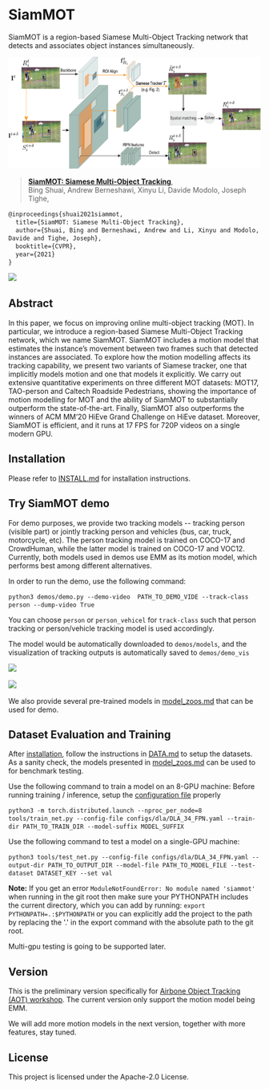 # SiamMOT

SiamMOT is a region-based Siamese Multi-Object Tracking network that detects and associates object instances simultaneously.


![](readme/SiamMOT.png)

> [**SiamMOT: Siamese Multi-Object Tracking**](https://www.amazon.science/publications/siammot-siamese-multi-object-tracking),            
> Bing Shuai, Andrew Berneshawi, Xinyu Li, Davide Modolo, Joseph Tighe,        


    @inproceedings{shuai2021siammot,
      title={SiamMOT: Siamese Multi-Object Tracking},
      author={Shuai, Bing and Berneshawi, Andrew and Li, Xinyu and Modolo, Davide and Tighe, Joseph},
      booktitle={CVPR},
      year={2021}
    }
    
![](readme/ablation.gif)
    
## Abstract
In this paper, we focus on improving online multi-object tracking (MOT). In particular, we introduce a region-based Siamese Multi-Object Tracking network, which we name SiamMOT. SiamMOT includes a motion model that estimates the instance’s movement between two frames such that detected instances are associated. To explore how the motion modelling affects its tracking capability, we present two variants of Siamese tracker, one that implicitly models motion and one that models it explicitly. We carry out extensive quantitative experiments on three different MOT datasets: MOT17, TAO-person and Caltech Roadside Pedestrians, showing the importance of motion modelling for MOT and the ability of SiamMOT to substantially outperform the state-of-the-art. Finally, SiamMOT also outperforms the winners of ACM MM’20 HiEve Grand Challenge on HiEve dataset. Moreover, SiamMOT is efficient, and it runs at 17 FPS for 720P videos on a single modern GPU.


## Installation

Please refer to [INSTALL.md](readme/INSTALL.md) for installation instructions.


## Try SiamMOT demo
For demo  purposes,  we provide two tracking models -- tracking person (visible part) or jointly tracking person and vehicles (bus, car, truck, motorcycle, etc).
The person tracking model is trained on COCO-17 and CrowdHuman, while the latter model is trained on COCO-17 and VOC12.
Currently, both models used in demos use EMM as its motion model, which performs best among different alternatives.

In order to run the demo, use the following command:
~~~
python3 demos/demo.py --demo-video  PATH_TO_DEMO_VIDE --track-class person --dump-video True
~~~
You can choose `person` or  `person_vehicel` for `track-class` such that person tracking or person/vehicle tracking model is used accordingly.

The model would be automatically downloaded to `demos/models`,
and the visualization of tracking outputs is automatically saved to `demos/demo_vis`

![](readme/demo_volleyball.gif)

![](readme/demo_person_vehicle.gif) 

We also provide several pre-trained models in [model_zoos.md](readme/model_zoo.md) that can be used for demo. 

## Dataset Evaluation and Training
After [installation](readme/INSTALL.md), follow the instructions in [DATA.md](readme/DATA.md) to setup the datasets.
As a sanity check, the models presented in [model_zoos.md](readme/model_zoo.md) can be used to for benchmark testing. 

Use the following command to train a model on an 8-GPU machine:
Before running training / inference, setup the [configuration file](configs) properly
~~~
python3 -m torch.distributed.launch --nproc_per_node=8 tools/train_net.py --config-file configs/dla/DLA_34_FPN.yaml --train-dir PATH_TO_TRAIN_DIR --model-suffix MODEL_SUFFIX 
~~~

Use the following command to test a model on a single-GPU machine:
~~~
python3 tools/test_net.py --config-file configs/dla/DLA_34_FPN.yaml --output-dir PATH_TO_OUTPUT_DIR --model-file PATH_TO_MODEL_FILE --test-dataset DATASET_KEY --set val
~~~

**Note:** If you get an error `ModuleNotFoundError: No module named 'siammot'` when running in the git root then make
sure your PYTHONPATH includes the current directory, which you can add by running: `export PYTHONPATH=.:$PYTHONPATH`
or you can explicitly add the project to the path by replacing the '.' in the export command with the absolute path to
the git root.

Multi-gpu testing is going to be supported later.

## Version
This is the preliminary version specifically for [Airbone Object Tracking (AOT) workshop](https://www.aicrowd.com/challenges/airborne-object-tracking-challenge).
The current version only support the motion model being EMM.

We will add more motion models in the next version, together with more features, stay tuned.

## License

This project is licensed under the Apache-2.0 License.

